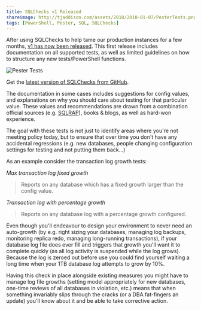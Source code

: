 ```yaml
---
title: SQLChecks v1 Released
shareimage: http://tjaddison.com/assets/2018/2018-01-07/PesterTests.png
tags: [PowerShell, Pester, SQL, SQLChecks]
---
```


After using SQLChecks to help tame our production instances for a few months, [v1 has now been released](https://github.com/taddison/SQLChecks/releases/tag/1.0). This first release includes documentation on all supported tests, as well as limited guidelines on how to structure any new tests/PowerShell functions.

![Pester Tests](/assets/2018/2018-01-07/PesterTests.png)

Get the [latest version of SQLChecks from GitHub](https://github.com/taddison/SQLChecks).

<!--more-->

The documentation in some cases includes suggestions for config values, and explanations on why you should care about testing for that particular value. These values and recommendations are drawn from a combination official sources (e.g. [SQLRAP](https://blogs.technet.microsoft.com/mspfe/2013/01/08/10-top-sql-server-issues-uncovered-by-the-sql-server-risk-assessment-program/)), books & blogs, as well as hard-won experience.

The goal with these tests is not just to identify areas where you're not meeting policy today, but to ensure that over time you don't have any accidental regressions (e.g. new databases, people changing configuration settings for testing and not putting them back...)

As an example consider the transaction log growth tests:

_Max transaction log fixed growth_

> Reports on any database which has a fixed growth larger than the config value.

_Transaction log with percentage growth_

> Reports on any database log with a percentage growth configured.

Even though you'll endeavour to design your environment to never need an auto-growth (by e.g. right sizing your databases, managing log backups, monitoring replica redo, managing long-running transactions), if your database log file does ever fill and triggers that growth you'll want it to complete quickly (as all log activity is suspended while the log grows). Because the log is zeroed out before use you could find yourself waiting a long time when your 1TB database log attempts to grow by 10%.

Having this check in place alongside existing measures you might have to manage log file growths (setting model appropriately for new databases, one-time reviews of all databases in violation, etc.) means that when something invariably slips through the cracks (or a DBA fat-fingers an update) you'll know about it and be able to take corrective action.
